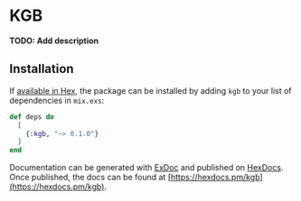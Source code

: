 # KGB

**TODO: Add description**

## Installation

If [available in Hex](https://hex.pm/docs/publish), the package can be installed
by adding `kgb` to your list of dependencies in `mix.exs`:

```elixir
def deps do
  [
    {:kgb, "~> 0.1.0"}
  ]
end
```

Documentation can be generated with [ExDoc](https://github.com/elixir-lang/ex_doc)
and published on [HexDocs](https://hexdocs.pm). Once published, the docs can
be found at [https://hexdocs.pm/kgb](https://hexdocs.pm/kgb).

